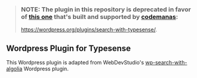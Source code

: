 > ### NOTE: The plugin in this repository is deprecated in favor of [this one](https://wordpress.org/plugins/search-with-typesense/) that's built and supported by [codemanas](https://www.codemanas.com/): 
> 
> https://wordpress.org/plugins/search-with-typesense/. 

## Wordpress Plugin for Typesense

This Wordpress plugin is adapted from WebDevStudio's [wp-search-with-algolia](https://github.com/WebDevStudios/wp-search-with-algolia) Wordpress plugin.
